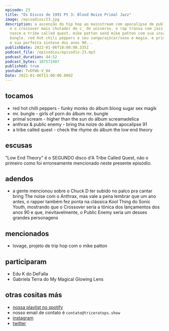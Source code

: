 ```yaml
---
episode: 23
title: "Os Discos de 1991 Pt 3: Blood Noize Primal Jazz"
image: /episodios/23.jpg
description: a ascenção do hip hop ao mainstream com apocalipse de public enemy
  e o crossover mais chutador de c_ do universo. o rap transa com jazz e assim
  nasce a tribe called quest. mike patton send mike patton com sua insana mr.
  bungle. red hot chili peppers e seu sange/açúcar/sexo e magia. e primal scream
  e sua perfeita síntese dos anos 90...
publishDate: 2022-01-06T10:00:00.335Z
podcast_file: /episodios/episodio-23.mp3
podcast_duration: 44:52
podcast_bytes: 107572407
published: true
youtube: TvDFWb-V_04
Date: 2022-01-06T13:00:00.000Z
---
```

## tocamos

* red hot chilli peppers - funky monks do álbum bloog sugar sex magik
* mr. bungle - girls of porn do álbum mr. bungle
* primal scream - higher than the sun do álbum screamadelica
* anthrax & public enemy - bring tha noize do álbum apocalipse 91
* a tribe called quest - check the rhyme do álbum the low end theory



## escusas

"Low End Theory" é o SEGUNDO disco d'A Tribe Called Quest, não o primeiro como foi erroneamente mencionado neste presente episódio.



## adendos

* a gente mencionou sobre o Chuck D ter subido no palco pra cantar bring The noise com o Anthrax, mas vale a pena lembrar que um ano antes, o rapper também fez ponta na clássica Kool Thing do Sonic Youth, mostrando que o Crossover seria a tônica dos lançamentos dos anos 90 e que, inevitavelmente, o Public Enemy seria um desses grandes personagens

## mencionados

* lovage, projeto de trip hop com o mike patton

## participaram

* Edu K do DeFalla
* Gabriela Terra do My Magical Glowing Lens

## otras cositas más

* [nossa playlist no spotify](https://open.spotify.com/playlist/0UiztKuga6LmTAxWTsUQdw?si=fb96026bc1994d90)
* nosso email de contato é `contato@triceratops.show`
* [instagram](https://www.instagram.com/triceratops.show/)
* [twitter](https://twitter.com/TriceratopsShow/)